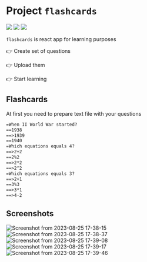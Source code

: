 # Project `flashcards`

[![](https://img.shields.io/badge/JavaScript-323330?style=for-the-badge&logo=javascript&logoColor=F7DF1E)]()
[![](https://img.shields.io/badge/React-20232A?style=for-the-badge&logo=react&logoColor=61DAFB)]()
[![](https://img.shields.io/badge/Material%20UI-007FFF?style=for-the-badge&logo=mui&logoColor=white)]()

`flashcards` is react app for learning purposes

👉 Create set of questions

👉 Upload them

👉 Start learning

## Flashcards

At first you need to prepare text file with your questions

```txt
=When II World War started?
==1938
==>1939
==1940
=Which equations equals 4?
==>2+2
==2%2
==>2*2
==>2^2
=Which equations equals 3?
==>2+1
==3%3
==>3*1
==>4-2

```
## Screenshots

![Screenshot from 2023-08-25 17-38-15](https://github.com/barto14753/flashcards/assets/56938330/63b55f50-fc81-497c-b0e0-3d9216157336)
![Screenshot from 2023-08-25 17-38-37](https://github.com/barto14753/flashcards/assets/56938330/2d88932b-a8d9-467e-9df3-64039406b085)
![Screenshot from 2023-08-25 17-39-08](https://github.com/barto14753/flashcards/assets/56938330/cce76894-a9ca-46db-9844-fac594036007)
![Screenshot from 2023-08-25 17-39-17](https://github.com/barto14753/flashcards/assets/56938330/abeabf3b-14f0-4e21-ad50-8a40bd1080fe)
![Screenshot from 2023-08-25 17-39-46](https://github.com/barto14753/flashcards/assets/56938330/81b2804c-f88e-4a98-a809-6c5511196496)

